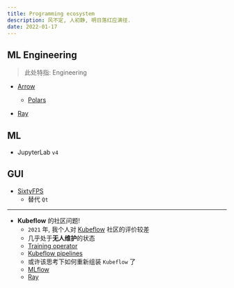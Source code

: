 ```yaml
---
title: Programming ecosystem
description: 风不定, 人初静, 明日落红应满径.
date: 2022-01-17
---
```


## ML Engineering

> 此处特指: Engineering

* [Arrow](https://github.com/apache/arrow)
  - [Polars](https://github.com/pola-rs/polars)

* [Ray](https://github.com/ray-project/ray)

## ML

* JupyterLab `v4`

## GUI

* [SixtyFPS](https://github.com/sixtyfpsui/sixtyfps)
  - 替代 `Qt`

------------------

* **Kubeflow** 的社区问题!
  - `2021` 年, 我个人对 [Kubeflow](https://github.com/kubeflow/kubeflow) 社区的评价较差
  - 几乎处于**无人维护**的状态
  - [Training operator](https://github.com/kubeflow/training-operator)
  - [Kubeflow pipelines](https://github.com/kubeflow/pipelines)
  - 或许该思考下如何重新组装 `Kubeflow` 了
  - [MLflow](https://github.com/mlflow)
  - [Ray](https://github.com/ray-project)
